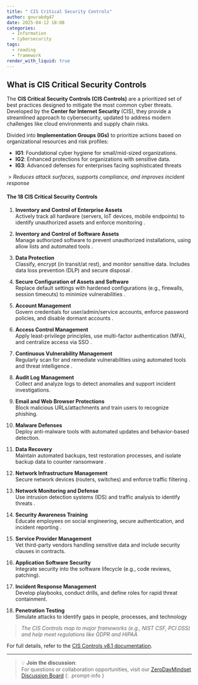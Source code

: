 ```yaml
---
title: " CIS Critical Security Controls"
author: gourabdg47
date: 2025-04-12 18:08
categories:
  - Information
  - Cybersecurity
tags:
  - reading
  - framework
render_with_liquid: true
---
```


## What is CIS Critical Security Controls
The **CIS Critical Security Controls (CIS Controls)** are a prioritized set of best practices designed to mitigate the most common cyber threats. Developed by the **Center for Internet Security** (CIS), they provide a streamlined approach to cybersecurity, updated to address modern challenges like cloud environments and supply chain risks.

Divided into **Implementation Groups (IGs)** to prioritize actions based on organizational resources and risk profiles:

- **IG1**: Foundational cyber hygiene for small/mid-sized organizations.
- **IG2**: Enhanced protections for organizations with sensitive data.
- **IG3**: Advanced defenses for enterprises facing sophisticated threats

 > *Reduces attack surfaces, supports compliance, and improves incident response*

#### **The 18 CIS Critical Security Controls**

1. **Inventory and Control of Enterprise Assets**  
    Actively track all hardware (servers, IoT devices, mobile endpoints) to identify unauthorized assets and enforce monitoring .
    
2. **Inventory and Control of Software Assets**  
    Manage authorized software to prevent unauthorized installations, using allow lists and automated tools .
    
3. **Data Protection**  
    Classify, encrypt (in transit/at rest), and monitor sensitive data. Includes data loss prevention (DLP) and secure disposal .
    
4. **Secure Configuration of Assets and Software**  
    Replace default settings with hardened configurations (e.g., firewalls, session timeouts) to minimize vulnerabilities .
    
5. **Account Management**  
    Govern credentials for user/admin/service accounts, enforce password policies, and disable dormant accounts .
    
6. **Access Control Management**  
    Apply least-privilege principles, use multi-factor authentication (MFA), and centralize access via SSO .
    
7. **Continuous Vulnerability Management**  
    Regularly scan for and remediate vulnerabilities using automated tools and threat intelligence .
    
8. **Audit Log Management**  
    Collect and analyze logs to detect anomalies and support incident investigations.
    
9. **Email and Web Browser Protections**  
    Block malicious URLs/attachments and train users to recognize phishing.
    
10. **Malware Defenses**  
    Deploy anti-malware tools with automated updates and behavior-based detection.
    
11. **Data Recovery**  
    Maintain automated backups, test restoration processes, and isolate backup data to counter ransomware .
    
12. **Network Infrastructure Management**  
    Secure network devices (routers, switches) and enforce traffic filtering .
    
13. **Network Monitoring and Defense**  
    Use intrusion detection systems (IDS) and traffic analysis to identify threats .
    
14. **Security Awareness Training**  
    Educate employees on social engineering, secure authentication, and incident reporting .
    
15. **Service Provider Management**  
    Vet third-party vendors handling sensitive data and include security clauses in contracts.
    
16. **Application Software Security**  
    Integrate security into the software lifecycle (e.g., code reviews, patching).
    
17. **Incident Response Management**  
    Develop playbooks, conduct drills, and define roles for rapid threat containment.
    
18. **Penetration Testing**  
    Simulate attacks to identify gaps in people, processes, and technology

> *The CIS Controls map to major frameworks (e.g., NIST CSF, PCI DSS) and help meet regulations like GDPR and HIPAA*

For full details, refer to the [CIS Controls v8.1 documentation](https://www.cisecurity.org/controls/cis-controls-list).


---

> 💡 **Join the discussion**:  
> For questions or collaboration opportunities, visit our [ZeroDayMindset Discussion Board](https://github.com/orgs/X3N0-G0D/discussions)
{: .prompt-info }